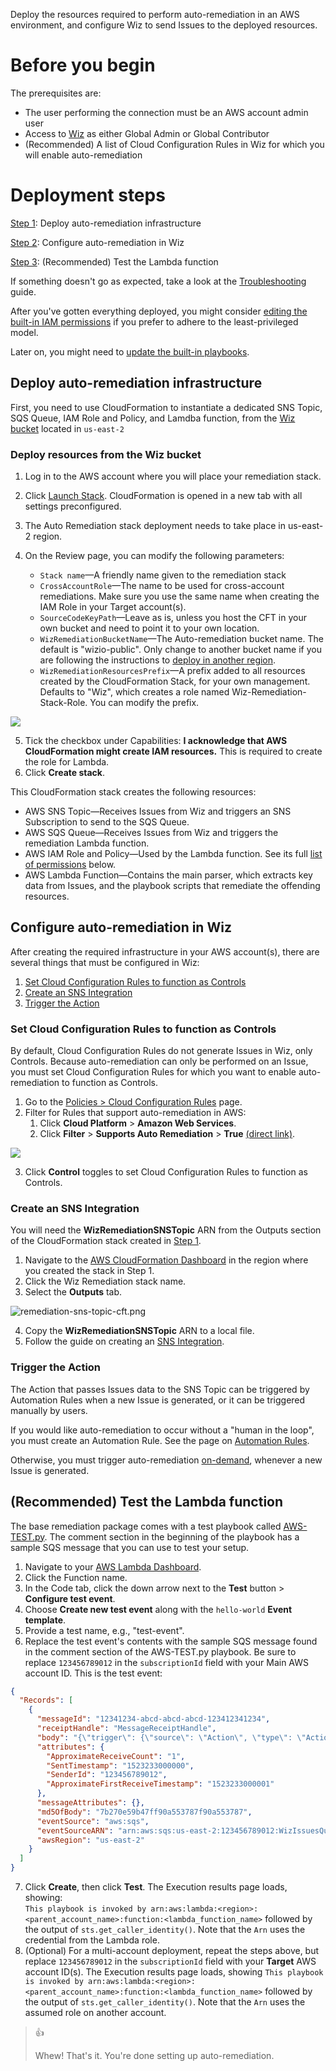 Deploy the resources required to perform auto-remediation in an AWS environment, and configure Wiz to send Issues to the deployed resources.

# Before you begin

The prerequisites are:

- The user performing the connection must be an AWS account admin user
- Access to <a href="https://app.wiz.io/" target="_blank">Wiz</a> as either Global Admin or Global Contributor
- (Recommended) A list of Cloud Configuration Rules in Wiz for which you will enable auto-remediation

# Deployment steps

[Step 1](#deploy-auto-remediation-infrastructure): Deploy auto-remediation infrastructure

[Step 2](#configure-auto-remediation-in-wiz): Configure auto-remediation in Wiz

[Step 3](#recommended-test-the-lambda-function): (Recommended) Test the Lambda function

If something doesn't go as expected, take a look at the [Troubleshooting](doc:aws-rem-troubleshooting) guide.

After you've gotten everything deployed, you might consider [editing the built-in IAM permissions](#optional-edit-iam-permissions) if you prefer to adhere to the least-privileged model.

Later on, you might need to [update the built-in playbooks](doc:auto-rem-playbooks-aws#update-playbooks).

## Deploy auto-remediation infrastructure

First, you need to use CloudFormation to instantiate a dedicated SNS Topic, SQS Queue, IAM Role and Policy, and Lamdba function, from the [Wiz bucket](#deploy-resources-from-the-wiz-bucket) located in `us-east-2`

### Deploy resources from the Wiz bucket

1. Log in to the AWS account where you will place your remediation stack.
2. Click [Launch Stack](https://console.aws.amazon.com/cloudformation/home?region=us-east-2#/stacks/quickcreate?stackName=wiz-advanced-remediation&templateURL=https://wizio-public.s3.us-east-2.amazonaws.com/deployment-v2/aws/remediation/cft/cft_wiz_remediation_stack_from_sqs.json). CloudFormation is opened in a new tab with all settings preconfigured.

3. The Auto Remediation stack deployment needs to take place in us-east-2 region.
4. On the Review page, you can modify the following parameters:
   - `Stack name`—A friendly name given to the remediation stack
   - `CrossAccountRole`—The name to be used for cross-account remediations. Make sure you use the same name when creating the IAM Role in your Target account(s).
   - `SourceCodeKeyPath`—Leave as is, unless you host the CFT in your own bucket and need to point it to your own location.
   - `WizRemediationBucketName`—The Auto-remediation bucket name. The default is "wizio-public". Only change to another bucket name if you are following the instructions to [deploy in another region](#deploy-resources-from-an-alternate-bucket).
   - `WizRemediationResourcesPrefix`—A prefix added to all resources created by the CloudFormation Stack, for your own management. Defaults to "Wiz", which creates a role named Wiz-Remediation-Stack-Role. You can modify the prefix.

![](https://files.readme.io/837bb5a-Create_stack_3.png)


5. Tick the checkbox under Capabilities: **I acknowledge that AWS CloudFormation might create IAM resources.** This is required to create the role for Lambda.
6. Click **Create stack**.

This CloudFormation stack creates the following resources:

- AWS SNS Topic—Receives Issues from Wiz and triggers an SNS Subscription to send to the SQS Queue.
- AWS SQS Queue—Receives Issues from Wiz and triggers the remediation Lambda function.
- AWS IAM Role and Policy—Used by the Lambda function. See its full [list of permissions](#cft_wiz_remediation_stack_fromjson) below.
- AWS Lambda Function—Contains the main parser, which extracts key data from Issues, and the playbook scripts that remediate the offending resources.

## Configure auto-remediation in Wiz

After creating the required infrastructure in your AWS account(s), there are several things that must be configured in Wiz:

1. [Set Cloud Configuration Rules to function as Controls](#set-cloud-configuration-rules-to-function-as-controls)
2. [Create an SNS Integration](#create-an-sns-integration)
3. [Trigger the Action](#trigger-the-action)

### Set Cloud Configuration Rules to function as Controls

By default, Cloud Configuration Rules do not generate Issues in Wiz, only Controls. Because auto-remediation can only be performed on an Issue, you must set Cloud Configuration Rules for which you want to enable auto-remediation to function as Controls. 

1. Go to the [Policies > Cloud Configuration Rules](https://app.wiz.io/policies/cloud-configuration-rules) page.
2. Filter for Rules that support auto-remediation in AWS:
   1. Click **Cloud Platform** > **Amazon Web Services**.
   2. Click **Filter** > **Supports Auto Remediation** > **True** [(direct link)](https://app.wiz.io/policies/cloud-configuration-rules#~(filters~(serviceType~(equals~(~'AWS))~hasAutoRemediation~(equals~true)))).

![](https://files.readme.io/2433a6d-rule_as_control.png)

3. Click **Control** toggles to set Cloud Configuration Rules to function as Controls.

### Create an SNS Integration

You will need the **WizRemediationSNSTopic** ARN from the Outputs section of the CloudFormation stack created in [Step 1](#deployment-steps).

1. Navigate to the [AWS CloudFormation Dashboard](https://us-east-2.console.aws.amazon.com/cloudformation) in the region where you created the stack in Step 1.
2. Click the Wiz Remediation stack name.
3. Select the **Outputs** tab.

![](https://files.readme.io/46e54ab-remediation-sns-topic-cft.png "remediation-sns-topic-cft.png")


4. Copy the **WizRemediationSNSTopic** ARN to a local file.
5. Follow the guide on creating an [SNS Integration](https://docs.wiz.io/wiz-docs/docs/sns-integration). 

### Trigger the Action

The Action that passes Issues data to the SNS Topic can be triggered by Automation Rules when a new Issue is generated, or it can be triggered manually by users.

If you would like auto-remediation to occur without a "human in the loop", you must create an Automation Rule. See the page on [Automation Rules](doc:response-automation-overview).

Otherwise, you must trigger auto-remediation [on-demand](doc:auto-rem-overview#on-demand-auto-remediation), whenever a new Issue is generated.

## (Recommended) Test the Lambda function

The base remediation package comes with a test playbook called [AWS-TEST.py](https://docs.wiz.io/wiz-docs/docs/auto-rem-playbooks-aws#test-event). The comment section in the beginning of the playbook has a sample SQS message that you can use to test your setup.

1. Navigate to your [AWS Lambda Dashboard](https://us-east-2.console.aws.amazon.com/lambda).
2. Click the Function name.
3. In the Code tab, click the down arrow next to the **Test** button > **Configure test event**.
4. Choose **Create new test event** along with the `hello-world` **Event template**.
5. Provide a test name, e.g., "test-event".
6. Replace the test event's contents with the sample SQS message found in the comment section of the AWS-TEST.py playbook. Be sure to replace `123456789012` in the `subscriptionId` field with your Main AWS account ID. This is the test event:

```json
{
  "Records": [
    {
      "messageId": "12341234-abcd-abcd-abcd-123412341234",
      "receiptHandle": "MessageReceiptHandle",
      "body": "{\"trigger\": {\"source\": \"Action\", \"type\": \"Action\", \"ruleId\": \"1\", \"ruleName\": \"1\"}, \"issue\": {\"id\": \"ee878f26-bcd8-4a4d-bba1-f9684a0488cf\", \"status\": \"ACTIVE\", \"severity\": \"HIGH\", \"created\": \"2021-07-01M01:01:01Z\", \"projects\": null}, \"resource\": {\"id\": \"test-resource\", \"name\": \"test-resource\", \"type\": \"security_group\", \"cloudPlatform\": \"aws\", \"subscriptionId\": \"123456789012\", \"subscriptionName\": \"TestAccount\", \"region\": \"us-east-2\", \"status\": \"ACTIVE\", \"cloudProviderURL\": \"someurl.com\"}, \"control\": {\"id\": \"TEST-001\", \"name\": \"Test Control\", \"description\": \"ssh\", \"severity\": \"HIGH\", \"sourceCloudConfigurationRuleId\": \"TEST-001\", \"sourceCloudConfigurationRuleName\": \"Test Control\"}}",
      "attributes": {
        "ApproximateReceiveCount": "1",
        "SentTimestamp": "1523233000000",
        "SenderId": "123456789012",
        "ApproximateFirstReceiveTimestamp": "1523233000001"
      },
      "messageAttributes": {},
      "md5OfBody": "7b270e59b47ff90a553787f90a553787",
      "eventSource": "aws:sqs",
      "eventSourceARN": "arn:aws:sqs:us-east-2:123456789012:WizIssuesQueue",
      "awsRegion": "us-east-2"
    } 
  ]   
}
```



7. Click **Create**, then click **Test**. The Execution results page loads, showing:  
   `This playbook is invoked by arn:aws:lambda:<region>:<parent_account_name>:function:<lambda_function_name>` followed by the output of `sts.get_caller_identity()`. Note that the `Arn` uses the credential from the Lambda role.
8. (Optional) For a multi-account deployment, repeat the steps above, but replace `123456789012` in the `subscriptionId` field with your **Target** AWS account ID(s). The Execution results page loads, showing `This playbook is invoked by arn:aws:lambda:<region>:<parent_account_name>:function:<lambda_function_name>` followed by the output of `sts.get_caller_identity()`. Note that the `Arn` uses the assumed role on another account.

> 👍 
> 
> Whew! That's it. You're done setting up auto-remediation.